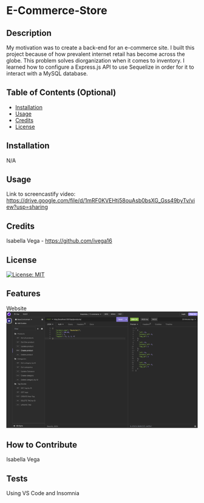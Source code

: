 # E-Commerce-Store

## Description

My motivation was to create a back-end for an e-commerce site. I built this project because of how prevalent internet retail has become across the globe. This problem solves diorganization when it comes to inventory. I learned how to configure a Express.js API to use Sequelize in order for it to interact with a MySQL database. 

## Table of Contents (Optional)

- [Installation](#installation)
- [Usage](#usage)
- [Credits](#credits)
- [License](#license)

## Installation

N/A

## Usage

Link to screencastify video: https://drive.google.com/file/d/1mRF0KVEHtj58ouAsb0bsXG_Gss49byTv/view?usp=sharing

## Credits

Isabella Vega - https://github.com/ivega16

## License

[![License: MIT](https://img.shields.io/badge/License-MIT-yellow.svg)](https://opensource.org/licenses/MIT)


## Features

Website
![Alt text](Insomnia.png)


## How to Contribute

Isabella Vega

## Tests

Using VS Code and Insomnia
